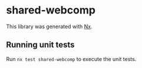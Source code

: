 # shared-webcomp

This library was generated with [Nx](https://nx.dev).

## Running unit tests

Run `nx test shared-webcomp` to execute the unit tests.
